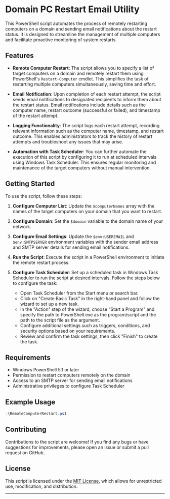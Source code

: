 
# Domain PC Restart Email Utility

This PowerShell script automates the process of remotely restarting computers on a domain and sending email notifications about the restart status. It is designed to streamline the management of multiple computers and facilitate proactive monitoring of system restarts.

## Features

- **Remote Computer Restart**: The script allows you to specify a list of target computers on a domain and remotely restart them using PowerShell's `Restart-Computer` cmdlet. This simplifies the task of restarting multiple computers simultaneously, saving time and effort.

- **Email Notification**: Upon completion of each restart attempt, the script sends email notifications to designated recipients to inform them about the restart status. Email notifications include details such as the computer name, restart outcome (successful or failed), and timestamp of the restart attempt.

- **Logging Functionality**: The script logs each restart attempt, recording relevant information such as the computer name, timestamp, and restart outcome. This enables administrators to track the history of restart attempts and troubleshoot any issues that may arise.

- **Automation with Task Scheduler**: You can further automate the execution of this script by configuring it to run at scheduled intervals using Windows Task Scheduler. This ensures regular monitoring and maintenance of the target computers without manual intervention.

## Getting Started

To use the script, follow these steps:

1. **Configure Computer List**: Update the `$computerNames` array with the names of the target computers on your domain that you want to restart.

2. **Configure Domain**: Set the `$domain` variable to the domain name of your network.

3. **Configure Email Settings**: Update the `$env:USEREMAIL` and `$env:SMTPSERVER` environment variables with the sender email address and SMTP server details for sending email notifications.

4. **Run the Script**: Execute the script in a PowerShell environment to initiate the remote restart process.

5. **Configure Task Scheduler**: Set up a scheduled task in Windows Task Scheduler to run the script at desired intervals. Follow the steps below to configure the task:
   
   - Open Task Scheduler from the Start menu or search bar.
   - Click on "Create Basic Task" in the right-hand panel and follow the wizard to set up a new task.
   - In the "Action" step of the wizard, choose "Start a Program" and specify the path to PowerShell.exe as the program/script and the path to the script file as the argument.
   - Configure additional settings such as triggers, conditions, and security options based on your requirements.
   - Review and confirm the task settings, then click "Finish" to create the task.

## Requirements

- Windows PowerShell 5.1 or later
- Permission to restart computers remotely on the domain
- Access to an SMTP server for sending email notifications
- Administrative privileges to configure Task Scheduler

## Example Usage

```PowerShell
.\RemoteComputerRestart.ps1
```

## Contributing

Contributions to the script are welcome! If you find any bugs or have suggestions for improvements, please open an issue or submit a pull request on GitHub.

## License

This script is licensed under the [MIT License](LICENSE), which allows for unrestricted use, modification, and distribution.

---

